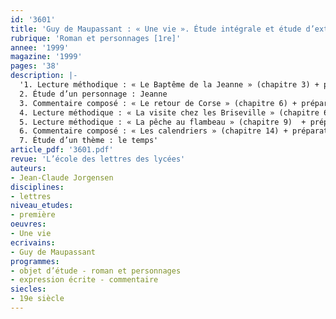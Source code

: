 ```yaml
---
id: '3601'
title: 'Guy de Maupassant : « Une vie ». Étude intégrale et étude d’extraits '
rubrique: 'Roman et personnages [1re]'
annee: '1999'
magazine: '1999'
pages: '38'
description: |-
  '1. Lecture méthodique : « Le Baptême de la Jeanne » (chapitre 3) + préparation à l’entretien (oral de l’ÉAF)
  2. Étude d’un personnage : Jeanne
  3. Commentaire composé : « Le retour de Corse » (chapitre 6) + préparation à l’entretien
  4. Lecture méthodique : « La visite chez les Briseville » (chapitre 6) + préparation à l’entretien
  5. Lecture méthodique : « La pêche au flambeau » (chapitre 9)  + préparation à l’entretien (oral de l’ÉAF)
  6. Commentaire composé : « Les calendriers » (chapitre 14) + préparation à l’entretien
  7. Étude d’un thème : le temps'
article_pdf: '3601.pdf'
revue: 'L’école des lettres des lycées'
auteurs:
- Jean-Claude Jorgensen
disciplines:
- lettres
niveau_etudes:
- première
oeuvres:
- Une vie
ecrivains:
- Guy de Maupassant
programmes:
- objet d’étude - roman et personnages
- expression écrite - commentaire
siecles:
- 19e siècle
---
```


